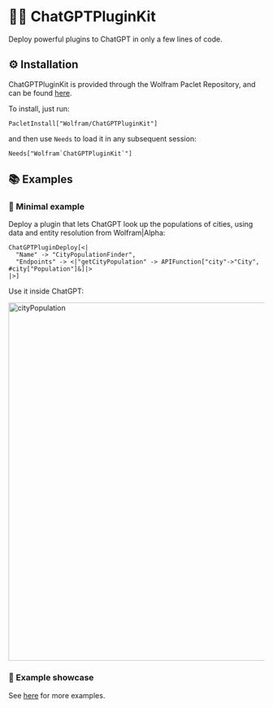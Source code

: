 # 🤖🔌 ChatGPTPluginKit

Deploy powerful plugins to ChatGPT in only a few lines of code.

## ⚙️ Installation

ChatGPTPluginKit is provided through the Wolfram Paclet Repository, and can be found [here](https://resources.wolframcloud.com/PacletRepository/resources/Wolfram/ChatGPTPluginKit/).

To install, just run:

```
PacletInstall["Wolfram/ChatGPTPluginKit"]
```

and then use `Needs` to load it in any subsequent session:

```
Needs["Wolfram`ChatGPTPluginKit`"]
```

## 📚 Examples

### 🌆 Minimal example

Deploy a plugin that lets ChatGPT look up the populations of cities, using data and entity resolution from Wolfram|Alpha:

```wl
ChatGPTPluginDeploy[<|
  "Name" -> "CityPopulationFinder",
  "Endpoints" -> <|"getCityPopulation" -> APIFunction["city"->"City", #city["Population"]&]|>
|>]
```

Use it inside ChatGPT:

<img width="705" alt="cityPopulation" src="https://user-images.githubusercontent.com/5055424/231856851-9d7dfed4-9eda-440f-b08c-660ffb13f003.png">

<!--- ### 💬 Interactive environment

Collaborate with ChatGPT in real time:

_Insert gif here_ --->

### 🌟 Example showcase

See [here](EXAMPLES.md) for more examples.
